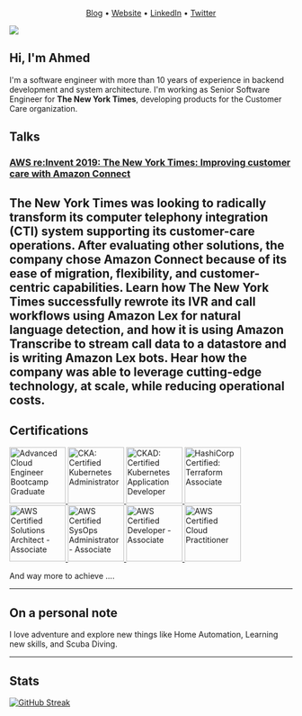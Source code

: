 <p align="center"><a href="https://blog.abebars.io">Blog</a> •  <a href="https://abebars.io">Website</a> • <a href="https://www.linkedin.com/in/ahmed.bebars">LinkedIn</a> • <a href="https://twitter.com/abebars88">Twitter</a> </p>

![](https://komarev.com/ghpvc/?username=abebars)

## Hi, I'm Ahmed

I'm a software engineer with more than 10 years of experience in backend development and
system architecture. I'm working as Senior Software Engineer for 
__The New York Times__, developing products for the Customer Care organization.


## Talks
### [AWS re:Invent 2019: The New York Times: Improving customer care with Amazon Connect](https://www.youtube.com/watch?v=GVQtp8WaGFY)
The New York Times was looking to radically transform its computer telephony integration (CTI) system supporting its customer-care operations. After evaluating other solutions, the company chose Amazon Connect because of its ease of migration, flexibility, and customer-centric capabilities. Learn how The New York Times successfully rewrote its IVR and call workflows using Amazon Lex for natural language detection, and how it is using Amazon Transcribe to stream call data to a datastore and is writing Amazon Lex bots. Hear how the company was able to leverage cutting-edge technology, at scale, while reducing operational costs.
---
## Certifications


<a href="https://www.credly.com/badges/9fcbc3db-6e78-4c5a-ba7f-272c4b28c4eb/public_url">
<img src="https://images.credly.com/size/680x680/images/2c39ceac-5fc7-4f3d-aa89-b59747ed9abb/Training_Badges_Master_LFACEB-Grad__1_.png" alt="Advanced Cloud Engineer Bootcamp Graduate" width="100" height="100">
</a>


<a href="https://www.credly.com/badges/6cdced07-b544-466c-8416-b9745377faad/public_url">
<img src="https://images.credly.com/size/680x680/images/8b8ed108-e77d-4396-ac59-2504583b9d54/cka_from_cncfsite__281_29.png" alt="CKA: Certified Kubernetes Administrator" width="100" height="100">
</a>


<a href="https://www.credly.com/badges/1b29df5d-d624-4cbe-ab87-11e1b9fd8709/public_url">
<img src="https://images.credly.com/size/680x680/images/f88d800c-5261-45c6-9515-0458e31c3e16/ckad_from_cncfsite.png" alt="CKAD: Certified Kubernetes Application Developer" width="100" height="100">
</a>


<a href="https://www.credly.com/badges/8fb98aca-0b45-460e-8148-6522359ec337/public_url">
<img src="https://images.credly.com/size/680x680/images/99289602-861e-4929-8277-773e63a2fa6f/image.png" alt="HashiCorp Certified: Terraform Associate" width="100" height="100">
</a>

<a href="https://www.certmetrics.com/amazon/public/badge.aspx?i=1&t=c&d=2015-10-07&ci=AWS00150784">
<img src="https://abebars.io/assets/images/aws-certified-solution-architect.png" alt="AWS Certified Solutions Architect - Associate" width="100" height="100">
</a>

<a href="https://www.certmetrics.com/amazon/public/badge.aspx?i=3&t=c&d=2019-12-06&ci=AWS00150784">
<img src="https://abebars.io/assets/images/aws-certified-sysops.png" alt="AWS Certified SysOps Administrator - Associate" width="100" height="100">
</a>

<a href="https://www.certmetrics.com/amazon/public/badge.aspx?i=2&t=c&d=2017-11-27&ci=AWS00150784">
<img src="https://abebars.io/assets/images/aws-certified-developer.png" alt="AWS Certified Developer - Associate" width="100" height="100">
</a>

<a href="https://www.certmetrics.com/amazon/public/badge.aspx?i=9&t=c&d=2019-12-06&ci=AWS00150784">
<img src="https://abebars.io/assets/images/aws-cloud-paractitioner.png" alt="AWS Certified Cloud Practitioner" width="100" height="100">
</a>


And way more to achieve ....

---
## On a personal note
I love adventure and explore new things like Home Automation, Learning new skills, and Scuba Diving.

---
## Stats

[![GitHub Streak](https://streak-stats.demolab.com/?user=abebars)](https://git.io/streak-stats)

